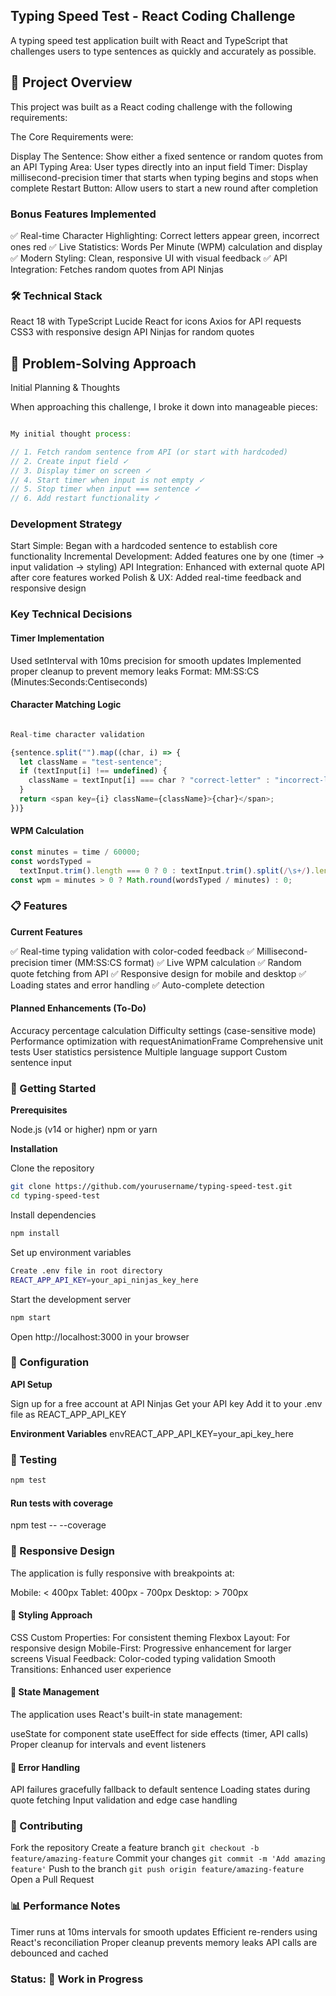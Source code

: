 ## Typing Speed Test - React Coding Challenge

A typing speed test application built with React and TypeScript that challenges users to type sentences as quickly and accurately as possible.

## 🎯 Project Overview

This project was built as a React coding challenge with the following requirements:

The Core Requirements were:

Display The Sentence: Show either a fixed sentence or random quotes from an API
Typing Area: User types directly into an input field
Timer: Display millisecond-precision timer that starts when typing begins and stops when complete
Restart Button: Allow users to start a new round after completion

### Bonus Features Implemented

✅ Real-time Character Highlighting: Correct letters appear green, incorrect ones red
✅ Live Statistics: Words Per Minute (WPM) calculation and display
✅ Modern Styling: Clean, responsive UI with visual feedback
✅ API Integration: Fetches random quotes from API Ninjas

### 🛠️ Technical Stack

React 18 with TypeScript
Lucide React for icons
Axios for API requests
CSS3 with responsive design
API Ninjas for random quotes

## 🧠 Problem-Solving Approach

Initial Planning & Thoughts

When approaching this challenge, I broke it down into manageable pieces:

```javascript

My initial thought process:

// 1. Fetch random sentence from API (or start with hardcoded)
// 2. Create input field ✓
// 3. Display timer on screen ✓
// 4. Start timer when input is not empty ✓
// 5. Stop timer when input === sentence ✓
// 6. Add restart functionality ✓

```

### Development Strategy

Start Simple: Began with a hardcoded sentence to establish core functionality
Incremental Development: Added features one by one (timer → input validation → styling)
API Integration: Enhanced with external quote API after core features worked
Polish & UX: Added real-time feedback and responsive design

### Key Technical Decisions

#### Timer Implementation

Used setInterval with 10ms precision for smooth updates
Implemented proper cleanup to prevent memory leaks
Format: MM:SS:CS (Minutes:Seconds:Centiseconds)

#### Character Matching Logic

```typescript

Real-time character validation

{sentence.split("").map((char, i) => {
  let className = "test-sentence";
  if (textInput[i] !== undefined) {
    className = textInput[i] === char ? "correct-letter" : "incorrect-letter";
  }
  return <span key={i} className={className}>{char}</span>;
})}

```

#### WPM Calculation

```typescript
const minutes = time / 60000;
const wordsTyped =
  textInput.trim().length === 0 ? 0 : textInput.trim().split(/\s+/).length;
const wpm = minutes > 0 ? Math.round(wordsTyped / minutes) : 0;
```

### 📋 Features

**Current Features**

✅ Real-time typing validation with color-coded feedback
✅ Millisecond-precision timer (MM:SS:CS format)
✅ Live WPM calculation
✅ Random quote fetching from API
✅ Responsive design for mobile and desktop
✅ Loading states and error handling
✅ Auto-complete detection

#### Planned Enhancements (To-Do)

Accuracy percentage calculation
Difficulty settings (case-sensitive mode)
Performance optimization with requestAnimationFrame
Comprehensive unit tests
User statistics persistence
Multiple language support
Custom sentence input

### 🚀 Getting Started

**Prerequisites**

Node.js (v14 or higher)
npm or yarn

**Installation**

Clone the repository

```bash
git clone https://github.com/yourusername/typing-speed-test.git
cd typing-speed-test
```

Install dependencies

```bash
npm install
```

Set up environment variables

```bash
Create .env file in root directory
REACT_APP_API_KEY=your_api_ninjas_key_here
```

Start the development server

```bash
npm start
```

Open http://localhost:3000 in your browser

### 🔧 Configuration

**API Setup**

Sign up for a free account at API Ninjas
Get your API key
Add it to your .env file as REACT_APP_API_KEY

**Environment Variables**
envREACT_APP_API_KEY=your_api_key_here

### 🧪 Testing

```bash
npm test
```

#### Run tests with coverage

npm test -- --coverage

### 📱 Responsive Design

The application is fully responsive with breakpoints at:

Mobile: < 400px
Tablet: 400px - 700px
Desktop: > 700px

#### 🎨 Styling Approach

CSS Custom Properties: For consistent theming
Flexbox Layout: For responsive design
Mobile-First: Progressive enhancement for larger screens
Visual Feedback: Color-coded typing validation
Smooth Transitions: Enhanced user experience

#### 🔄 State Management

The application uses React's built-in state management:

useState for component state
useEffect for side effects (timer, API calls)
Proper cleanup for intervals and event listeners

#### 🚨 Error Handling

API failures gracefully fallback to default sentence
Loading states during quote fetching
Input validation and edge case handling

### 🤝 Contributing

Fork the repository
Create a feature branch `git checkout -b feature/amazing-feature`
Commit your changes `git commit -m 'Add amazing feature'`
Push to the branch `git push origin feature/amazing-feature`
Open a Pull Request

### 📊 Performance Notes

Timer runs at 10ms intervals for smooth updates
Efficient re-renders using React's reconciliation
Proper cleanup prevents memory leaks
API calls are debounced and cached

### Status: 🚧 Work in Progress
